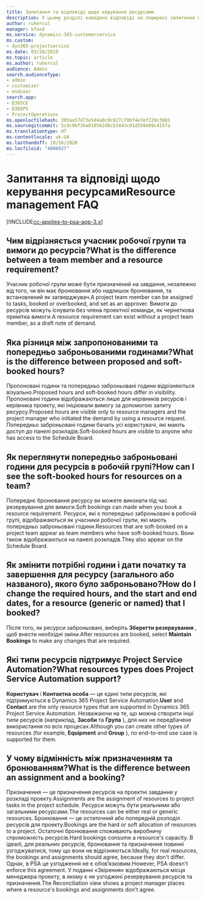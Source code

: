 ```yaml
---
title: Запитання та відповіді щодо керування ресурсами
description: У цьому розділі наведено відповіді на поширені запитання про керування ресурсами.
author: ruhercul
manager: kfend
ms.service: dynamics-365-customerservice
ms.custom:
- dyn365-projectservice
ms.date: 03/28/2019
ms.topic: article
ms.author: ruhercul
audience: Admin
search.audienceType:
- admin
- customizer
- enduser
search.app:
- D365CE
- D365PS
- ProjectOperations
ms.openlocfilehash: 395aa57d73e5d4a0c9c827c79bf4e7ef229c3981
ms.sourcegitcommit: 5c4c9bf3ba018562d6cb3443c01d550489c415fa
ms.translationtype: HT
ms.contentlocale: uk-UA
ms.lasthandoff: 10/16/2020
ms.locfileid: "4086927"
---
```

# <a name="resource-management-faq"></a><span data-ttu-id="a1fb7-103">Запитання та відповіді щодо керування ресурсами</span><span class="sxs-lookup"><span data-stu-id="a1fb7-103">Resource management FAQ</span></span>

[!INCLUDE[cc-applies-to-psa-app-3.x](../includes/cc-applies-to-psa-app-3x.md)]

## <a name="what-is-the-difference-between-a-team-member-and-a-resource-requirement"></a><span data-ttu-id="a1fb7-104">Чим відрізняється учасник робочої групи та вимоги до ресурсів?</span><span class="sxs-lookup"><span data-stu-id="a1fb7-104">What is the difference between a team member and a resource requirement?</span></span>

<span data-ttu-id="a1fb7-105">Учасник робочої групи може бути призначений на завдання, незалежно від того, чи він має бронювання або надлишок бронювання, та встановлений як затверджувач.</span><span class="sxs-lookup"><span data-stu-id="a1fb7-105">A project team member can be assigned to tasks, booked or overbooked, and set as an approver.</span></span> <span data-ttu-id="a1fb7-106">Вимоги до ресурсів можуть існувати без члена проектної команди, як чернеткова примітка вимоги.</span><span class="sxs-lookup"><span data-stu-id="a1fb7-106">A resource requirement can exist without a project team member, as a draft note of demand.</span></span> 

## <a name="what-is-the-difference-between-proposed-and-soft-booked-hours"></a><span data-ttu-id="a1fb7-107">Яка різниця між запропонованими та попередньо заброньованими годинами?</span><span class="sxs-lookup"><span data-stu-id="a1fb7-107">What is the difference between proposed and soft-booked hours?</span></span>

<span data-ttu-id="a1fb7-108">Пропоновані години та попередньо заброньовані години відрізняються візуально.</span><span class="sxs-lookup"><span data-stu-id="a1fb7-108">Proposed hours and soft-booked hours differ in visibility.</span></span> <span data-ttu-id="a1fb7-109">Пропоновані години відображаються лише для керівників ресурсів і керівника проекту, які ініціювали вимогу за допомогою запиту ресурсу.</span><span class="sxs-lookup"><span data-stu-id="a1fb7-109">Proposed hours are visible only to resource managers and the project manager who initiated the demand by using a resource request.</span></span> <span data-ttu-id="a1fb7-110">Попередньо заброньовані години бачать усі користувачі, які мають доступ до панелі розкладів.</span><span class="sxs-lookup"><span data-stu-id="a1fb7-110">Soft-booked hours are visible to anyone who has access to the Schedule Board.</span></span>

## <a name="how-can-i-see-the-soft-booked-hours-for-resources-on-a-team"></a><span data-ttu-id="a1fb7-111">Як переглянути попередньо заброньовані години для ресурсів в робочій групі?</span><span class="sxs-lookup"><span data-stu-id="a1fb7-111">How can I see the soft-booked hours for resources on a team?</span></span>

<span data-ttu-id="a1fb7-112">Попереднє бронювання ресурсу ви можете виконати під час резервування для вимоги.</span><span class="sxs-lookup"><span data-stu-id="a1fb7-112">Soft bookings can made when you book a resource requirement.</span></span> <span data-ttu-id="a1fb7-113">Ресурси, які є попередньо заброньовані в робочій групі, відображаються як учасники робочої групи, які мають попередньо заброньовані години.</span><span class="sxs-lookup"><span data-stu-id="a1fb7-113">Resources that are soft-booked on a project team appear as team members who have soft-booked hours.</span></span> <span data-ttu-id="a1fb7-114">Вони також відображаються на панелі розкладів.</span><span class="sxs-lookup"><span data-stu-id="a1fb7-114">They also appear on the Schedule Board.</span></span>

## <a name="how-do-i-change-the-required-hours-and-the-start-and-end-dates-for-a-resource-generic-or-named-that-i-booked"></a><span data-ttu-id="a1fb7-115">Як змінити потрібні години і дати початку та завершення для ресурсу (загального або названого), якого було заброньовано?</span><span class="sxs-lookup"><span data-stu-id="a1fb7-115">How do I change the required hours, and the start and end dates, for a resource (generic or named) that I booked?</span></span>

<span data-ttu-id="a1fb7-116">Після того, як ресурси заброньовані, виберіть **Зберегти резервування** , щоб внести необхідні зміни.</span><span class="sxs-lookup"><span data-stu-id="a1fb7-116">After resources are booked, select **Maintain Bookings** to make any changes that are required.</span></span>

## <a name="what-resources-types-does-project-service-automation-support"></a><span data-ttu-id="a1fb7-117">Які типи ресурсів підтримує Project Service Automation?</span><span class="sxs-lookup"><span data-stu-id="a1fb7-117">What resources types does Project Service Automation support?</span></span>

<span data-ttu-id="a1fb7-118">**Користувач** і **Контактна особа** — це єдині типи ресурсів, які підтримуються в Dynamics 365 Project Service Automation.</span><span class="sxs-lookup"><span data-stu-id="a1fb7-118">**User** and **Contact** are the only resource types that are supported in Dynamics 365 Project Service Automation.</span></span> <span data-ttu-id="a1fb7-119">Незважаючи на те, що можна створити інші типи ресурсів (наприклад, **Засоби** та **Група** ), для них не передбачене використання по всіх процесах.</span><span class="sxs-lookup"><span data-stu-id="a1fb7-119">Although you can create other types of resources (for example, **Equipment** and **Group** ), no end-to-end use case is supported for them.</span></span>

## <a name="what-is-the-difference-between-an-assignment-and-a-booking"></a><span data-ttu-id="a1fb7-120">У чому відмінність між призначенням та бронюванням?</span><span class="sxs-lookup"><span data-stu-id="a1fb7-120">What is the difference between an assignment and a booking?</span></span>

<span data-ttu-id="a1fb7-121">Призначення — це призначення ресурсів на проектні завдання у розкладі проекту.</span><span class="sxs-lookup"><span data-stu-id="a1fb7-121">Assignments are the assignment of resources to project tasks in the project schedule.</span></span> <span data-ttu-id="a1fb7-122">Ресурси можуть бути реальними або загальними ресурсами.</span><span class="sxs-lookup"><span data-stu-id="a1fb7-122">The resources can be either real or generic resources.</span></span> <span data-ttu-id="a1fb7-123">Бронювання — це остаточний або попередній розподіл ресурсів для проекту.</span><span class="sxs-lookup"><span data-stu-id="a1fb7-123">Bookings are the hard or soft allocation of resources to a project.</span></span> <span data-ttu-id="a1fb7-124">Остаточні бронювання споживають виробничу спроможність ресурсів.</span><span class="sxs-lookup"><span data-stu-id="a1fb7-124">Hard bookings consume a resource's capacity.</span></span> <span data-ttu-id="a1fb7-125">В ідеалі, для реальних ресурсів, бронювання та призначення повинні узгоджуватися, тому що вони не відрізняються.</span><span class="sxs-lookup"><span data-stu-id="a1fb7-125">Ideally, for real resources, the bookings and assignments should agree, because they don't differ.</span></span> <span data-ttu-id="a1fb7-126">Однак, в PSA це узгодження не є обов’язковим.</span><span class="sxs-lookup"><span data-stu-id="a1fb7-126">However, PSA doesn't enforce this agreement.</span></span> <span data-ttu-id="a1fb7-127">У поданні «Звірення» відображаються місця менеджера проекту, в якому є не узгоджені резервування ресурсів та призначення.</span><span class="sxs-lookup"><span data-stu-id="a1fb7-127">The Reconciliation view shows a project manager places where a resource's bookings and assignments don't agree.</span></span>
